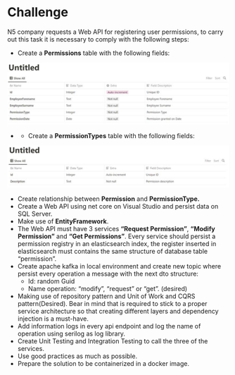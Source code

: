 # Challenge

N5 company requests a Web API for registering user permissions, to carry out this task it is necessary to comply with the following steps:

- Create a **Permissions** table with the following fields:

![Permissions](img/permissions.png)

- - Create a **PermissionTypes** table with the following fields:

![Permissions Table](img/permission_types.png)

- Create relationship between **Permission** and **PermissionType.**
- Create a Web API using net core on Visual Studio and persist data on SQL Server.
- Make use of **EntityFramework**.
- The Web API must have 3 services **“Request Permission”**, **“Modify
Permission”** and **“Get Permissions”**. Every service should persist a
permission registry in an elasticsearch index, the register inserted in
elasticsearch must contains the same structure of database table
“permission”.
- Create apache kafka in local environment and create new topic where
persist every operation a message with the next dto structure:
    - Id: random Guid
    - Name operation: “modify”, “request” or “get”. (desired)
- Making use of repository pattern and Unit of Work and CQRS
pattern(Desired). Bear in mind that is required to stick to a proper
service architecture so that creating different layers and dependency
injection is a must-have.
- Add information logs in every api endpoint and log the name of
operation using serilog as log library.
- Create Unit Testing and Integration Testing to call the three of the
services.
- Use good practices as much as possible.
- Prepare the solution to be containerized in a docker image.